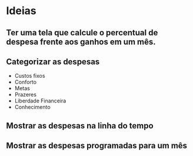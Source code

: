 # Ideias
## Ter uma tela que calcule o percentual de despesa frente aos ganhos em um mês.

## Categorizar as despesas
* Custos fixos
* Conforto
* Metas
* Prazeres
* Liberdade Financeira
* Conhecimento

## Mostrar as despesas na linha do tempo

## Mostrar as despesas programadas para um mês